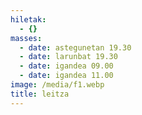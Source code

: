 ```yaml
---
hiletak:
  - {}
masses:
  - date: astegunetan 19.30
  - date: larunbat 19.30
  - date: igandea 09.00
  - date: igandea 11.00
image: /media/f1.webp
title: leitza
---
```

